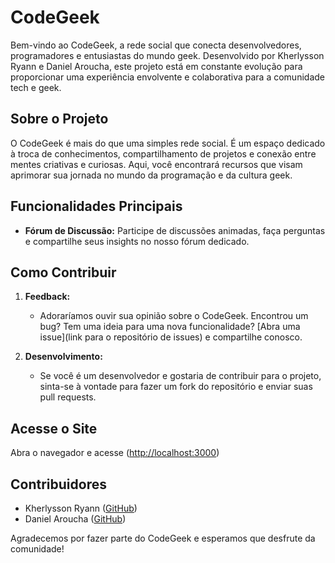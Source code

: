 # CodeGeek

Bem-vindo ao CodeGeek, a rede social que conecta desenvolvedores, programadores e entusiastas do mundo geek. Desenvolvido por Kherlysson Ryann e Daniel Aroucha, este projeto está em constante evolução para proporcionar uma experiência envolvente e colaborativa para a comunidade tech e geek.

## Sobre o Projeto

O CodeGeek é mais do que uma simples rede social. É um espaço dedicado à troca de conhecimentos, compartilhamento de projetos e conexão entre mentes criativas e curiosas. Aqui, você encontrará recursos que visam aprimorar sua jornada no mundo da programação e da cultura geek.

## Funcionalidades Principais
  
- **Fórum de Discussão:** Participe de discussões animadas, faça perguntas e compartilhe seus insights no nosso fórum dedicado.

## Como Contribuir

1. **Feedback:**
   - Adoraríamos ouvir sua opinião sobre o CodeGeek. Encontrou um bug? Tem uma ideia para uma nova funcionalidade? [Abra uma issue](link para o repositório de issues) e compartilhe conosco.

2. **Desenvolvimento:**
   - Se você é um desenvolvedor e gostaria de contribuir para o projeto, sinta-se à vontade para fazer um fork do repositório e enviar suas pull requests.
## Acesse o Site

Abra o navegador e acesse ([http://localhost:3000](https://tkryann.github.io/landing-page/))

## Contribuidores

- Kherlysson Ryann ([GitHub]([https://github.com/seu-usuario](https://tkryann.github.io/landing-page/)))
- Daniel Aroucha ([GitHub]([https://github.com/seu-usuario](https://github.com/NeroSzS)))

Agradecemos por fazer parte do CodeGeek e esperamos que desfrute da comunidade!
